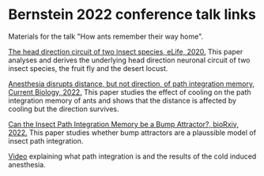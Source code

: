 # Bernstein 2022 conference talk links

Materials for the talk "How ants remember their way home".

[The head direction circuit of two insect species, eLife, 2020.](https://elifesciences.org/articles/53985)
This paper analyses and derives the underlying head direction neuronal circuit of two insect species, the fruit fly and the desert locust.

[Anesthesia disrupts distance, but not direction, of path integration memory, Current Biology, 2022.](https://www.sciencedirect.com/science/article/abs/pii/S0960982221015980)
This paper studies the effect of cooling on the path integration memory of ants and shows that the distance is affected by cooling but the direction survives. 

[Can the Insect Path Integration Memory be a Bump Attractor?, bioRxiv, 2022.](https://www.biorxiv.org/content/10.1101/2022.04.05.487126)
This paper studies whether bump attractors are a plaussible model of insect path integration.

[Video](https://www.youtube.com/watch?v=ZSWpUNlIQlU) explaining what path integration is and the results of the cold induced anesthesia.
